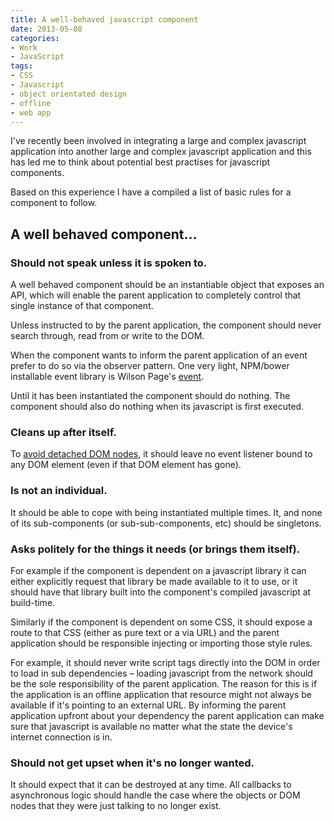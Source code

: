```yaml
---
title: A well-behaved javascript component
date: 2013-05-08
categories:
- Work
- JavaScript
tags:
- CSS
- Javascript
- object orientated design
- offline
- web app
---
```

I've recently been involved in integrating a large and complex javascript application into another large and complex javascript application and this has led me to think about potential best practises for javascript components.

Based on this experience I have a compiled a list of basic rules for a component to follow.

## A well behaved component…

### Should not speak unless it is spoken to.

A well behaved component should be an instantiable object that exposes an API, which will enable the parent application to completely control that single instance of that component.

Unless instructed to by the parent application, the component should never search through, read from or write to the DOM.

When the component wants to inform the parent application of an event prefer to do so via the observer pattern. One very light, NPM/bower installable event library is Wilson Page's [event](https://github.com/wilsonpage/event).

Until it has been instantiated the component should do nothing. The component should also do nothing when its javascript is first executed.

### Cleans up after itself.

To [avoid detached DOM nodes](http://stackoverflow.com/questions/11930050/finding-js-memory-leak-in-chrome-dev-tools), it should leave no event listener bound to any DOM element (even if that DOM element has gone).

### Is not an individual.

It should be able to cope with being instantiated multiple times. It, and none of its sub-components (or sub-sub-components, etc) should be singletons.

### Asks politely for the things it needs (or brings them itself).

For example if the component is dependent on a javascript library it can either explicitly request that library be made available to it to use, or it should have that library built into the component's compiled javascript at build-time.

Similarly if the component is dependent on some CSS, it should expose a route to that CSS (either as pure text or a via URL) and the parent application should be responsible injecting or importing those style rules.

For example, it should never write script tags directly into the DOM in order to load in sub dependencies – loading javascript from the network should be the sole responsibility of the parent application. The reason for this is if the application is an offline application that resource might not always be available if it's pointing to an external URL. By informing the parent application upfront about your dependency the parent application can make sure that javascript is available no matter what the state the device's internet connection is in.

### Should not get upset when it's no longer wanted.

It should expect that it can be destroyed at any time. All callbacks to asynchronous logic should handle the case where the objects or DOM nodes that they were just talking to no longer exist.
